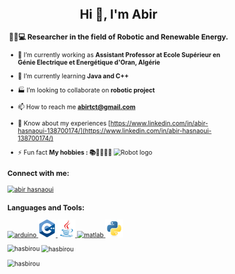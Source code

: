 <h1 align="center">Hi 👋, I'm Abir</h1>
<h3 align="center">👩‍💻💻 Researcher in the field of Robotic and Renewable Energy.</h3>

- 🔭 I’m currently working as **Assistant Professor at Ecole Supérieur en Génie Electrique et Energétique d'Oran, Algérie**

- 🌱 I’m currently learning **Java and C++**

- 🏭 I’m looking to collaborate on **robotic project**

- 📫 How to reach me **abirtct@gmail.com**

- 📄 Know about my experiences [https://www.linkedin.com/in/abir-hasnaoui-138700174/](https://www.linkedin.com/in/abir-hasnaoui-138700174/)

- ⚡ Fun fact **My hobbies : 📚🎨🥊🥋🐎**
![Robot logo](https://user-images.githubusercontent.com/110122233/181877099-a0d4690b-b586-463e-86dc-097320f15425.jpg)
<h3 align="left">Connect with me:</h3>
<p align="left">
<a href="https://linkedin.com/in/abir hasnaoui" target="blank"><img align="center" src="https://raw.githubusercontent.com/rahuldkjain/github-profile-readme-generator/master/src/images/icons/Social/linked-in-alt.svg" alt="abir hasnaoui" height="30" width="40" /></a>
</p>

<h3 align="left">Languages and Tools:</h3>
<p align="left"> <a href="https://www.arduino.cc/" target="_blank" rel="noreferrer"> <img src="https://cdn.worldvectorlogo.com/logos/arduino-1.svg" alt="arduino" width="40" height="40"/> </a> <a href="https://www.w3schools.com/cpp/" target="_blank" rel="noreferrer"> <img src="https://raw.githubusercontent.com/devicons/devicon/master/icons/cplusplus/cplusplus-original.svg" alt="cplusplus" width="40" height="40"/> </a> <a href="https://www.java.com" target="_blank" rel="noreferrer"> <img src="https://raw.githubusercontent.com/devicons/devicon/master/icons/java/java-original.svg" alt="java" width="40" height="40"/> </a> <a href="https://www.mathworks.com/" target="_blank" rel="noreferrer"> <img src="https://upload.wikimedia.org/wikipedia/commons/2/21/Matlab_Logo.png" alt="matlab" width="40" height="40"/> </a> <a href="https://www.python.org" target="_blank" rel="noreferrer"> <img src="https://raw.githubusercontent.com/devicons/devicon/master/icons/python/python-original.svg" alt="python" width="40" height="40"/> </a> </p>
<p><img align="left" src="https://github-readme-stats.vercel.app/api/top-langs?username=hasbirou&show_icons=true&locale=en&layout=compact" alt="hasbirou" /></p>


<p>&nbsp;<img align="center" src="https://github-readme-stats.vercel.app/api?username=hasbirou&show_icons=true&locale=en" alt="hasbirou" /></p>

<p><img align="center" src="https://github-readme-streak-stats.herokuapp.com/?user=hasbirou&" alt="hasbirou" /></p>
